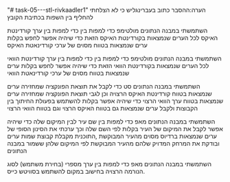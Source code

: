 "# task-05---stl-rivkaadler1" 
הערה:ההסבר כתוב בעברינגליש כי לא הצלחתי להחליף בין השפות בכתיבת הקובץ

השתמשתי במבנה הנתונים מולטימפ כדי למפות בין כדי למפות בין ערך קורדינטת האיקס לכל הערים שנמצאות בקורדינטת האיקס הזאת כדי שיהיה אפשר לחפש בקלות ערים שנמצאות בטווח מסוים  של ערכי קורדינאטת האיקס

השתמשתי במבנה הנתונים מולטימפ כדי למפות בין כדי למפות בין ערך קורדינטת הוואי לכל הערים שנמצאות בקורדינטת הוואי הזאת כדי שיהיה אפשר לחפש בקלות ערים שנמצאות בטווח מסוים   של ערכי קורדינאטת הוואי

השתמשתי במבנה הנתונים סט כדי לקבל את תוצאת הפונקציה שמחזירה ערים שנמצאות בטווח קורדינטת האיקס הרצויה וכן לגבי תוצאת הפונקציה שמחזירה ערים שנמצאות בטווח ערך הוואי הרצוי 
כדי שיהיה אפשר בקלות להשתמש בפעולת החיתוך בין הקבוצות ולקבל ערים שנמצאות גם בטווח האיקס הרצוי וגם בטווח הוואי הרצוי

  השתמשתי במבנה הנתונים מאפ כדי למפות בין שם עיר לבין המיקום שלה כדי שיהיה אפשר לקבל את המיקום של העיר בקלות לפי השם שלה וכך ערכתי את הסינון הסופי של ערים שנמצאות ברדיוס מסוים מהעיר המבוקשת ,התוכנית מקבלת קבוצת שמות ערים ובודקת את המרחק המדויק שלהם מהעיר המבוקשת לפי המיקום שלהן ששמור במבנה הנתונים

  השתמשתי במבנה הנתונים מאפ כדי למפות בין ערך מספרי (בחירת משתמש) לסוג הנורמה הרצויה בחישוב במקום להשתמש בסוויטש כייס.

